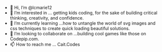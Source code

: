 - 👋 Hi, I’m @lcmarie12
- 👀 I’m interested in ... getting kids coding, for the sake of building critical thinking, creativity, and confidence.
- 🌱 I’m currently learning ...how to untangle the world of svg images and css techniques to create quick loading beautiful solutions.
- 💞️ I’m looking to collaborate on ...building cool games like those on Codepip.com.
- 📫 How to reach me ... Cait.Codes

<!---
lcmarie12/lcmarie12 is a ✨ special ✨ repository because its `README.md` (this file) appears on your GitHub profile.
You can click the Preview link to take a look at your changes.
--->
